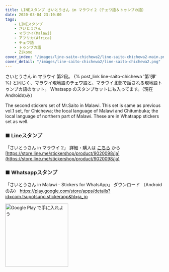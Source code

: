 ```yaml
---
title: LINEスタンプ さいとうさん in マラウイ２（チェワ語＆トゥンブカ語）
date: 2020-03-04 23:10:00
tags:
    - LINEスタンプ
    - さいとうさん
    - マラウイ(Malawi)
    - アフリカ(Africa)
    - チェワ語
    - トゥンブカ語
    - Zikomo
cover_index: "/images/line-saito-chichewa2/line-saito-chichewa2-main.png"
cover_detail: "/images/line-saito-chichewa2/line-saito-chichewa2.png"
---
```


さいとうさん in マラウイ 第2段。
{% post_link line-saito-chichewa '第1弾' %} と同じく、マラウイ現地語のチェワ語と、マラウイ北部で話される現地語トゥンブカ語のセット。
Whatsapp のスタンプセットにも入ってます。（現在Androidのみ）

The second stickers set of Mr.Saito in Malawi. This set is same as previous vol.1 set, for Chichewa; the local language of Malawi and Chitumbuka; the local language of northern part of Malawi.
These are in Whatsapp stickers set as well.


### ■ Lineスタンプ

「さいとうさん in マラウイ 2」
詳細・購入は [こちら](https://store.line.me/stickershop/product/9020098/ja) から
[https://store.line.me/stickershop/product/9020098/ja](https://store.line.me/stickershop/product/9020098/ja)


### ■ Whatsappスタンプ

「さいとうさん in Malawi - Stickers for WhatsApp」
ダウンロード （Androidのみ）
https://play.google.com/store/apps/details?id=com.tsupotsupo.stickerapp&hl=ja_jp

<a href='https://play.google.com/store/apps/details?id=com.tsupotsupo.stickerapp&hl=ja_jp&pcampaignid=pcampaignidMKT-Other-global-all-co-prtnr-py-PartBadge-Mar2515-1'><img alt='Google Play で手に入れよう' src='https://play.google.com/intl/ja/badges/static/images/badges/ja_badge_web_generic.png' style="width:200px" /></a>

